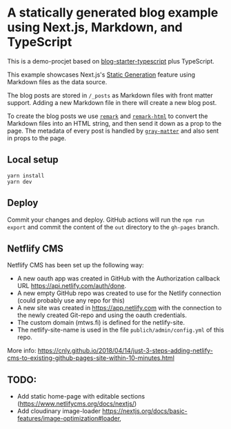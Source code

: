 # A statically generated blog example using Next.js, Markdown, and TypeScript

This is a demo-procjet based on [blog-starter-typescript](https://github.com/vercel/next.js/tree/canary/examples/blog-starter-typescript) plus TypeScript.

This example showcases Next.js's [Static Generation](https://nextjs.org/docs/basic-features/pages) feature using Markdown files as the data source.

The blog posts are stored in `/_posts` as Markdown files with front matter support. Adding a new Markdown file in there will create a new blog post.

To create the blog posts we use [`remark`](https://github.com/remarkjs/remark) and [`remark-html`](https://github.com/remarkjs/remark-html) to convert the Markdown files into an HTML string, and then send it down as a prop to the page. The metadata of every post is handled by [`gray-matter`](https://github.com/jonschlinkert/gray-matter) and also sent in props to the page.

## Local setup

```
yarn install
yarn dev
```

## Deploy 

Commit your changes and deploy. GitHub actions will run the `npm run export` and commit the content of the `out` directory to the `gh-pages` branch.

## Netflify CMS

Netflify CMS has been set up the following way:

- A new oauth app was created in GitHub with the Authorization callback URL https://api.netlify.com/auth/done.
- A new empty GitHub repo was created to use for the Netlify connection (could probably use any repo for this)
- A new site was created in https://app.netlify.com with the connection to the newly created Git-repo and using the oauth credentials.
- The custom domain (mtws.fi) is defined for the netlify-site.
- The netlify-site-name is used in the file `publich/admin/config.yml` of this repo.

More info: https://cnly.github.io/2018/04/14/just-3-steps-adding-netlify-cms-to-existing-github-pages-site-within-10-minutes.html

## TODO:

- Add static home-page with editable sections (https://www.netlifycms.org/docs/nextjs/)
- Add cloudinary image-loader https://nextjs.org/docs/basic-features/image-optimization#loader, 